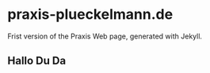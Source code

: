 # praxis-plueckelmann.de


Frist version of the Praxis Web page, generated with Jekyll.
## Hallo Du Da
